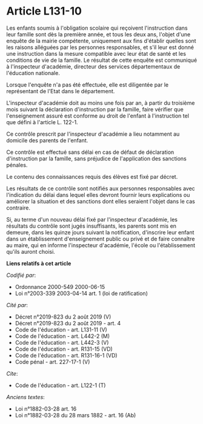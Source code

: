 # Article L131-10

Les enfants soumis à l'obligation scolaire qui reçoivent l'instruction dans leur famille sont dès la première année, et tous
les deux ans, l'objet d'une enquête de la mairie compétente, uniquement aux fins d'établir quelles sont les raisons alléguées
par les personnes responsables, et s'il leur est donné une instruction dans la mesure compatible avec leur état de santé et
les conditions de vie de la famille. Le résultat de cette enquête est communiqué à l'inspecteur d'académie, directeur des
services départementaux de l'éducation nationale.

Lorsque l'enquête n'a pas été effectuée, elle est diligentée par le représentant de l'Etat dans le département.

L'inspecteur d'académie doit au moins une fois par an, à partir du troisième mois suivant la déclaration d'instruction par la
famille, faire vérifier que l'enseignement assuré est conforme au droit de l'enfant à l'instruction tel que défini à
l'article L. 122-1.

Ce contrôle prescrit par l'inspecteur d'académie a lieu notamment au domicile des parents de l'enfant.

Ce contrôle est effectué sans délai en cas de défaut de déclaration d'instruction par la famille, sans préjudice de
l'application des sanctions pénales.

Le contenu des connaissances requis des élèves est fixé par décret.

Les résultats de ce contrôle sont notifiés aux personnes responsables avec l'indication du délai dans lequel elles devront
fournir leurs explications ou améliorer la situation et des sanctions dont elles seraient l'objet dans le cas contraire.

Si, au terme d'un nouveau délai fixé par l'inspecteur d'académie, les résultats du contrôle sont jugés insuffisants, les
parents sont mis en demeure, dans les quinze jours suivant la notification, d'inscrire leur enfant dans un établissement
d'enseignement public ou privé et de faire connaître au maire, qui en informe l'inspecteur d'académie, l'école ou
l'établissement qu'ils auront choisi.

**Liens relatifs à cet article**

_Codifié par_:

  - Ordonnance 2000-549 2000-06-15
  - Loi n°2003-339 2003-04-14 art. 1 (loi de ratification)

_Cité par_:

  - Décret n°2019-823 du 2 août 2019 (V)
  - Décret n°2019-823 du 2 août 2019 - art. 4
  - Code de l'éducation - art. L131-11 (V)
  - Code de l'éducation - art. L442-2 (M)
  - Code de l'éducation - art. L442-3 (V)
  - Code de l'éducation - art. R131-15 (VD)
  - Code de l'éducation - art. R131-16-1 (VD)
  - Code pénal - art. 227-17-1 (V)

_Cite_:

  - Code de l'éducation - art. L122-1 (T)

_Anciens textes_:

  - Loi n°1882-03-28 art. 16
  - Loi n°1882-03-28 du 28 mars 1882 - art. 16 (Ab)
